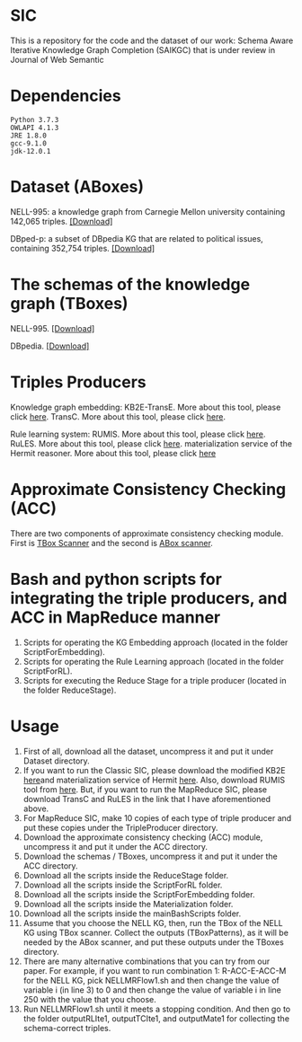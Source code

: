 # SIC
This is a repository for the code and the dataset of our work: Schema Aware Iterative Knowledge Graph Completion (SAIKGC) that is under review in Journal of Web Semantic

# Dependencies
    Python 3.7.3
    OWLAPI 4.1.3
    JRE 1.8.0
    gcc-9.1.0
    jdk-12.0.1
    
# Dataset (ABoxes)
NELL-995: a knowledge graph from Carnegie Mellon university containing 142,065 triples. [\[Download\]](https://github.com/bagindokemas/meOnJIST2018/blob/master/NELLKG0.zip)

DBped-p: a subset of DBpedia KG that are related to political issues, containing 352,754 triples. [\[Download\]](https://github.com/bagindokemas/meOnJIST2018/blob/master/DBPedP.txt.zip)

# The schemas of the knowledge graph (TBoxes)
NELL-995. [\[Download\]](https://github.com/bagindokemas/SAIKGC/blob/master/NELL.ontology.ttl)

DBpedia. [\[Download\]](https://github.com/bagindokemas/SAIKGC/blob/master/dbpedia_2016-04.owl)

# Triples Producers
Knowledge graph embedding: 
KB2E-TransE. More about this tool, please click [here](https://github.com/thunlp/KB2E).
TransC. More about this tool, please click [here](https://github.com/davidlvxin/TransC).

Rule learning system: 
RUMIS. More about this tool, please click [here](https://github.com/htran010589/nonmonotonic-rule-mining).
RuLES. More about this tool, please click [here](https://github.com/hovinhthinh/RuLES).
materialization service of the Hermit reasoner. More about this tool, please click [here](http://www.hermit-reasoner.com/)

# Approximate Consistency Checking (ACC)
There are two components of approximate consistency checking module. First is [TBox Scanner](https://github.com/bagindokemas/meOnJIST2018/blob/master/TBoxScanner.java) and the second is [ABox scanner](https://github.com/bagindokemas/meOnJIST2018/blob/master/ABoxScanner.zip). 

# Bash and python scripts for integrating the triple producers, and ACC in MapReduce manner
1. Scripts for operating the KG Embedding approach (located in the folder ScriptForEmbedding).
2. Scripts for operating the Rule Learning approach (located in the folder ScriptForRL).
3. Scripts for executing the Reduce Stage for a triple producer (located in the folder ReduceStage).

# Usage
1. First of all, download all the dataset, uncompress it and put it under Dataset directory. 
2. If you want to run the Classic SIC, please download the modified KB2E [here](https://github.com/bagindokemas/SAIKGC/blob/master/KB2ETransE.zip)and materialization service of Hermit [here](https://github.com/bagindokemas/SAIKGC/blob/master/MaterializationServiceHErmit.zip). Also, download RUMIS tool from [here](https://github.com/htran010589/nonmonotonic-rule-mining). But, if you want to run the MapReduce SIC, please download TransC and RuLES in the link that I have aforementioned above.
3. For MapReduce SIC, make 10 copies of each type of triple producer and put these copies under the TripleProducer directory.
4. Download the approximate consistency checking (ACC) module, uncompress it and put it under the ACC directory.
5. Download the schemas / TBoxes, uncompress it and put it under the ACC directory.
6. Download all the scripts inside the ReduceStage folder.
7. Download all the scripts inside the ScriptForRL folder.
8. Download all the scripts inside the ScriptForEmbedding folder.
9. Download all the scripts inside the Materialization folder.
10. Download all the scripts inside the mainBashScripts folder.
11. Assume that  you choose the NELL KG, then, run the TBox of the NELL KG using TBox scanner. Collect the outputs (TBoxPatterns), as it will be needed by the ABox scanner, and put these outputs under the TBoxes directory.
12. There are many alternative combinations that you can try from our paper. For example, if you want to run combination 1: R-ACC-E-ACC-M for the NELL KG, pick NELLMRFlow1.sh and then change the value of variable i (in line 3) to 0 and then change the value of variable i in line 250 with the value that you choose.
13. Run NELLMRFlow1.sh until it meets a stopping condition. And then go to the folder outputRLIte1, outputTCIte1, and outputMate1 for collecting the schema-correct triples.
